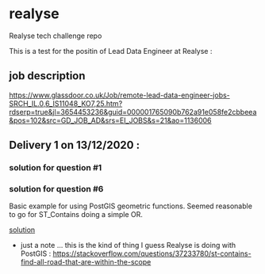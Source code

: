 # realyse
Realyse tech challenge repo

This is a test for the positin of Lead Data Engineer at Realyse :

## job description
https://www.glassdoor.co.uk/Job/remote-lead-data-engineer-jobs-SRCH_IL.0,6_IS11048_KO7,25.htm?rdserp=true&jl=3654453236&guid=000001765090b762a91e058fe2cbbeea&pos=102&src=GD_JOB_AD&srs=EI_JOBS&s=21&ao=1136006

## Delivery 1 on 13/12/2020 :

### solution for question #1

### solution for question #6

Basic example for using PostGIS geometric functions. Seemed reasonable to go for ST_Contains doing a simple OR.

[solution](sql/solution6.sql)

- just a note ... this is the kind of thing I guess Realyse is doing with PostGIS : https://stackoverflow.com/questions/37233780/st-contains-find-all-road-that-are-within-the-scope

